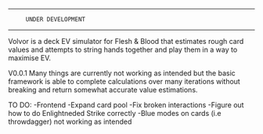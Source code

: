 ----------------------------------
         UNDER DEVELOPMENT
----------------------------------

Volvor is a deck EV simulator for Flesh & Blood that estimates rough card values 
and attempts to string hands together and play them in a way to maximise EV.

V0.0.1
Many things are currently not working as intended but the basic framework is 
able to complete calculations over many iterations without breaking and return
somewhat accurate value estimations.

TO DO:
-Frontend
-Expand card pool
-Fix broken interactions
-Figure out how to do Enlightneded Strike correctly
-Blue modes on cards (i.e throwdagger) not working as intended
